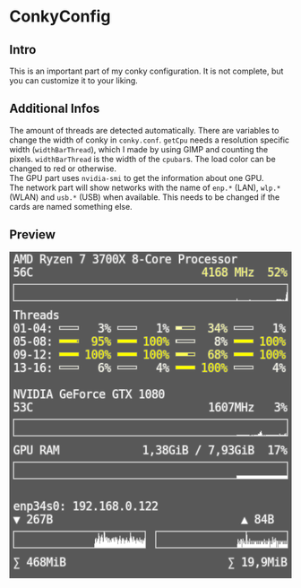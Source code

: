 # ConkyConfig
## Intro
This is an important part of my conky configuration. It is not complete, but you can customize it to your liking.
## Additional Infos
The amount of threads are detected automatically. There are variables to change the width of conky in `conky.conf`. `getCpu` needs a resolution specific width (`widthBarThread`), which I made by using GIMP and counting the pixels. `widthBarThread` is the width of the `cpubar`s. The load color can be changed to red or otherwise.\
The GPU part uses `nvidia-smi` to get the information about one GPU.\
The network part will show networks with the name of `enp.*` (LAN), `wlp.*` (WLAN) and `usb.*` (USB) when available. This needs to be changed if the cards are named something else.
## Preview
![conky](conky.png)
